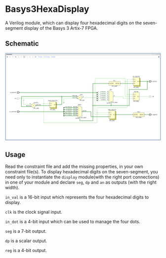 # Basys3HexaDisplay

A Verilog module, which can display four hexadecimal digits on the seven-segment display of the Basys 3 Artix-7 FPGA.

## Schematic

![schematic](./image/schematic.png)

## Usage

Read the constraint file and add the missing properties, in your own constraint file(s).
To display hexadecimal digits on the seven-segment, you need only to instantiate the `display` module(with the right port connections) in one of your module and declare `seg`, `dp` and `an` as outputs (with the right width).

`in_val` is a 16-bit input which represents the four hexadecimal digits to display.

`clk` is the clock signal input.

`in_dot` is a 4-bit input which can be used to manage the four dots.

`seg` is a 7-bit output.

`dp` is a scalar output.

`reg` is a 4-bit output.
